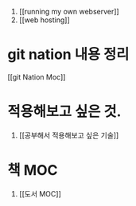 1. [[running my own webserver]]
2. [[web hosting]]


# git nation 내용 정리 
[[git Nation Moc]]


# 적용해보고 싶은 것.
1. [[공부해서 적용해보고 싶은 기술]]


# 책 MOC
1. [[도서 MOC]]


